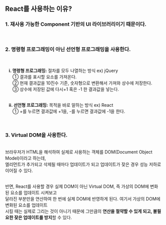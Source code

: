 ## React를 사용하는 이유?
### 1. 재사용 가능한 Component 기반의 UI 라이브러리이기 때문이다.
<br/>

### 2. 명령형 프로그래밍이 아닌 선언형 프로그래밍을 사용한다.
<br/>

&nbsp;&nbsp;&nbsp;**i. 명령형 프로그래밍:** 절차를 모두 나열하는 방식 ex) jQuery<br/>
&nbsp;&nbsp;&nbsp;&nbsp;&nbsp;&nbsp;① 결과를 표시할 요소를 가져온다.<br/>
&nbsp;&nbsp;&nbsp;&nbsp;&nbsp;&nbsp;② 현재 결과값을 10진수 기준, 숫자형으로 변환해서 가져와 상수에 저장한다.<br/>
&nbsp;&nbsp;&nbsp;&nbsp;&nbsp;&nbsp;③ 상수에 저장된 값에  다시+1 혹은 -1 한 결과값을 넣는다. <br/>
<br/>

&nbsp;&nbsp;&nbsp;**ii. 선언형 프로그래밍:** 목적을 바로 말하는 방식 ex) React<br/>
&nbsp;&nbsp;&nbsp;&nbsp;&nbsp;&nbsp;① +를 누르면 결과값에 +1을, -를 누르면 결과값에 -1을 한다.

<br/>

### 3. Virtual DOM을 사용한다.
<br/>
브라우저가 HTML을 해석하여 실제로 사용하는 객체를 DOM(Document Object Model)이라고 하는데,<br/>
엘리먼트가 추가되고 삭제될 때마다 업데이트가 되고 업데이트가 잦은 경우 성능 저하로 이어질 수 있다.<br/>
<br/>

반면, React를 사용할 경우 실제 DOM이 아닌 Virtual DOM, 즉 가상의 DOM에 변화된 요소를 업데이트 시켜보고<br/>
달라진 부분만을 연산하여 한 번에 실제 DOM에 반영하게 된다. 여기서 가상의 DOM에 변화된 요소를 업데이트<br/>
시킬 때는 실제로 그리는 것이 아니기 때문에 그만큼의 **연산을 절약할 수 있게 되고, 불필요한 잦은 업데이트를 방지**할 수 있다.<br/>
